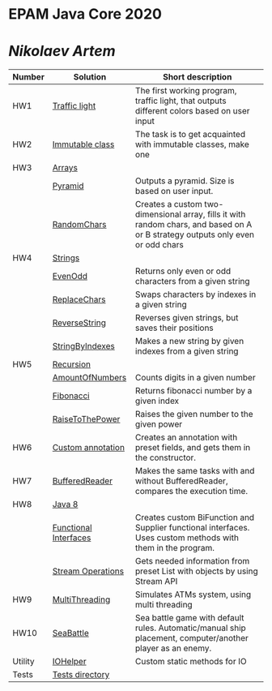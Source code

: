 # EPAM Java Core 2020
# _Nikolaev Artem_

| Number | Solution | Short description |
| ------ | ------ | ------ |
| HW1 | [Traffic light][Traffic light] | The first working program, traffic light, that outputs different colors based on user input |
| HW2 | [Immutable class][Immutable class] | The task is to get acquainted with immutable classes, make one  |
| HW3 | [Arrays][Arrays] |  |
|  | [Pyramid][Arrays1] | Outputs a pyramid. Size is based on user input. |
|  | [RandomChars][Arrays2] | Creates a custom two-dimensional array, fills it with random chars, and based on A or B strategy outputs only even or odd chars |
| HW4 | [Strings][Strings]  | 
|  | [EvenOdd][Strings1] | Returns only even or odd characters from a given string |
|  | [ReplaceChars][Strings2] | Swaps characters by indexes in a given string |
|  | [ReverseString][Strings3] | Reverses given strings, but saves their positions |
|  | [StringByIndexes][Strings4] | Makes a new string by given indexes from a given string |
| HW5 | [Recursion][Recursion] 
|  | [AmountOfNumbers][Recursion1] | Counts digits in a given number |
|  | [Fibonacci][Recursion2] | Returns fibonacci number by a given index |
|  | [RaiseToThePower][Recursion3] | Raises the given number to the given power |
| HW6 | [Custom annotation][Custom annotation]  | Creates an annotation with preset fields, and gets them in the constructor. |
| HW7 | [BufferedReader][BufferedReader]  | Makes the same tasks with and without BufferedReader, compares the execution time. |
| HW8 | [Java 8][Java 8]  |
|  | [Functional Interfaces][Java 8_1] | Creates custom BiFunction and Supplier functional interfaces. Uses custom methods with them in the program. |
|  | [Stream Operations][Java 8_2] | Gets needed information from preset List with objects by using Stream API |
| HW9| [MultiThreading][MultiThreading]  | Simulates ATMs system, using multi threading |
| HW10| [SeaBattle][SeaBattle]  | Sea battle game with default rules. Automatic/manual ship placement, computer/another player as an enemy. |
| Utility | [IOHelper][Helper] | Custom static methods for IO |	
| Tests | [Tests directory][Tests]  |  |
	
[Helper]: <https://github.com/VLDRospuskov/epamejc2020/tree/Artem_Nikolaev/com.epamejc.lessons/src/main/homeworks/utility/helper>
[Tests]: <https://github.com/VLDRospuskov/epamejc2020/tree/Artem_Nikolaev/com.epamejc.lessons/src/test/homeworks>
[Traffic light]: <https://github.com/VLDRospuskov/epamejc2020/tree/Artem_Nikolaev/com.epamejc.lessons/src/main/homeworks/HW_1_trafficLight>
[Immutable class]: <https://github.com/VLDRospuskov/epamejc2020/tree/Artem_Nikolaev/com.epamejc.lessons/src/main/homeworks/HW_2_immutableClass>

[Arrays]: <https://github.com/VLDRospuskov/epamejc2020/tree/Artem_Nikolaev/com.epamejc.lessons/src/main/homeworks/HW_3_arrays>
[Arrays1]: <https://github.com/VLDRospuskov/epamejc2020/tree/Artem_Nikolaev/com.epamejc.lessons/src/main/homeworks/HW_3_arrays/pyramidX>
[Arrays2]: <https://github.com/VLDRospuskov/epamejc2020/tree/Artem_Nikolaev/com.epamejc.lessons/src/main/homeworks/HW_3_arrays/randomChars>

[Strings]: <https://github.com/VLDRospuskov/epamejc2020/tree/Artem_Nikolaev/com.epamejc.lessons/src/main/homeworks/HW_4_strings>
[Strings1]: <https://github.com/VLDRospuskov/epamejc2020/tree/Artem_Nikolaev/com.epamejc.lessons/src/main/homeworks/HW_4_strings/evenOdd>
[Strings2]: <https://github.com/VLDRospuskov/epamejc2020/tree/Artem_Nikolaev/com.epamejc.lessons/src/main/homeworks/HW_4_strings/replaceChars>
[Strings3]: <https://github.com/VLDRospuskov/epamejc2020/tree/Artem_Nikolaev/com.epamejc.lessons/src/main/homeworks/HW_4_strings/reverseStringsOnPlaces>
[Strings4]: <https://github.com/VLDRospuskov/epamejc2020/tree/Artem_Nikolaev/com.epamejc.lessons/src/main/homeworks/HW_4_strings/stringByIndexes>

[Recursion]: <https://github.com/VLDRospuskov/epamejc2020/tree/Artem_Nikolaev/com.epamejc.lessons/src/main/homeworks/HW_5_recursion>
[Recursion1]: <https://github.com/VLDRospuskov/epamejc2020/tree/Artem_Nikolaev/com.epamejc.lessons/src/main/homeworks/HW_5_recursion/amountOfNumbers>
[Recursion2]: <https://github.com/VLDRospuskov/epamejc2020/tree/Artem_Nikolaev/com.epamejc.lessons/src/main/homeworks/HW_5_recursion/fibonacci>
[Recursion3]: <https://github.com/VLDRospuskov/epamejc2020/tree/Artem_Nikolaev/com.epamejc.lessons/src/main/homeworks/HW_5_recursion/raiseToThePower>

[Custom annotation]: <https://github.com/VLDRospuskov/epamejc2020/tree/Artem_Nikolaev/com.epamejc.lessons/src/main/homeworks/HW_6_customAnnotation>
[BufferedReader]: <https://github.com/VLDRospuskov/epamejc2020/tree/Artem_Nikolaev/com.epamejc.lessons/src/main/homeworks/HW_7_bufferedReader>

[Java 8]: <https://github.com/VLDRospuskov/epamejc2020/tree/Artem_Nikolaev/com.epamejc.lessons/src/main/homeworks/HW_8_Java8>
[Java 8_1]: <https://github.com/VLDRospuskov/epamejc2020/tree/Artem_Nikolaev/com.epamejc.lessons/src/main/homeworks/HW_8_Java8/functionalInterfaces>
[Java 8_2]: <https://github.com/VLDRospuskov/epamejc2020/tree/Artem_Nikolaev/com.epamejc.lessons/src/main/homeworks/HW_8_Java8/streamOperations>

[MultiThreading]: <https://github.com/VLDRospuskov/epamejc2020/tree/Artem_Nikolaev/com.epamejc.lessons/src/main/homeworks/HW_9_multithreading>
[SeaBattle]: <https://github.com/VLDRospuskov/epamejc2020/tree/Artem_Nikolaev/com.epamejc.lessons/src/main/homeworks/SeaBattle>

